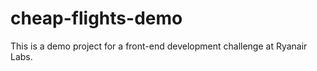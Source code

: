 # cheap-flights-demo
This is a demo project for a front-end development challenge at Ryanair Labs. 
